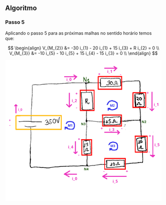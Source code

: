 

<div class="grid-50-50">
<div class="grid-element">

## Algoritmo

### Passo 5

Aplicando o passo 5 para as próximas malhas no sentido horário temos que:

$$ 
\begin{align}
    V_{M_{2}} &= -30 i_{1} - 20 i_{1} + 15 i_{3} + R i_{2} = 0 \\
    V_{M_{3}} &= -10 i_{5} - 10 i_{5} + 15 i_{4} - 15 i_{3} = 0 \\
\end{align}
$$

</div>
<div class="grid-element">

![grid-img](./img/circuito_final.png)

</div>
</div>
